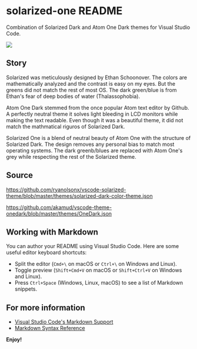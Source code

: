 # solarized-one README

Combination of Solarized Dark and Atom One Dark themes for Visual Studio Code.

![](https://github.com/user-attachments/assets/cef81cae-3b0a-4ab3-b7c7-979e182e2bbc)

## Story 

Solarized was meticulously designed by Ethan Schoonover. The colors are mathematically analyzed and the contrast is easy on my eyes. But the greens did not match the rest of most OS. The dark green/blue is from Ethan's fear of deep bodies of water (Thalassophobia).

Atom One Dark stemmed from the once popular Atom text editor by Github. A perfectly neutral theme it solves light bleeding in LCD monitors while making the text readable. Even though it was a beautiful theme, it did not match the mathmatical riguros of Solarized Dark.

Solarized One is a blend of neutral beauty of Atom One with the structure of Solarized Dark. The design removes any personal bias to match most operating systems. The dark greenb/blues are replaced with Atom One's grey while respecting the rest of the Solarized theme.

## Source

https://github.com/ryanolsonx/vscode-solarized-theme/blob/master/themes/solarized-dark-color-theme.json

https://github.com/akamud/vscode-theme-onedark/blob/master/themes/OneDark.json

## Working with Markdown

You can author your README using Visual Studio Code. Here are some useful editor keyboard shortcuts:

* Split the editor (`Cmd+\` on macOS or `Ctrl+\` on Windows and Linux).
* Toggle preview (`Shift+Cmd+V` on macOS or `Shift+Ctrl+V` on Windows and Linux).
* Press `Ctrl+Space` (Windows, Linux, macOS) to see a list of Markdown snippets.

## For more information

* [Visual Studio Code's Markdown Support](http://code.visualstudio.com/docs/languages/markdown)
* [Markdown Syntax Reference](https://help.github.com/articles/markdown-basics/)

**Enjoy!**
